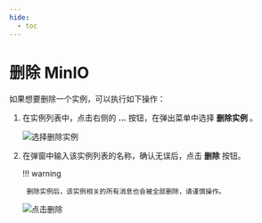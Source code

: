 ```yaml
---
hide:
  - toc
---
```


# 删除 MinIO

如果想要删除一个实例，可以执行如下操作：

1. 在实例列表中，点击右侧的 __...__  按钮，在弹出菜单中选择 __删除实例__ 。

    ![选择删除实例](https://docs.daocloud.io/daocloud-docs-images/docs/zh/docs/middleware/minio/images/delete01.png)

2. 在弹窗中输入该实例列表的名称，确认无误后，点击 __删除__ 按钮。

    !!! warning

        删除实例后，该实例相关的所有消息也会被全部删除，请谨慎操作。

    ![点击删除](https://docs.daocloud.io/daocloud-docs-images/docs/middleware/minio/images/delete02.png)
